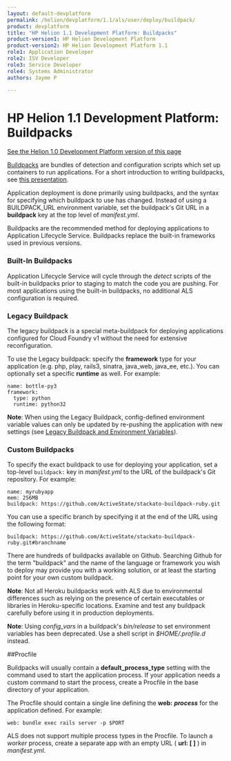 ```yaml
---
layout: default-devplatform
permalink: /helion/devplatform/1.1/als/user/deploy/buildpack/
product: devplatform
title: "HP Helion 1.1 Development Platform: Buildpacks"
product-version1: HP Helion Development Platform
product-version2: HP Helion Development Platform 1.1
role1: Application Developer 
role2: ISV Developer
role3: Service Developer
role4: Systems Administrator
authors: Jayme P

---
```

<!--PUBLISHED-->

# HP Helion 1.1 Development Platform: Buildpacks[](#buildpacks "Permalink to this headline")
[See the Helion 1.0 Development Platform version of this page](/als/v1/user/deploy/buildpack/)

[Buildpacks](https://devcenter.heroku.com/articles/buildpacks) are
bundles of detection and configuration scripts which set up containers
to run applications. For a short introduction to writing buildpacks, see
[this presentation](http://talks.codegram.com/heroku-buildpacks).

Application deployment is done primarily using buildpacks, and the syntax for specifying which buildpack to use has changed. Instead of using a BUILDPACK_URL environment variable, set the buildpack's Git URL in a  **buildpack**  key at the top level of *manifest.yml*.

Buildpacks are the recommended method for deploying applications to Application Lifecycle Service. Buildpacks replace the built-in frameworks used in previous versions.

### Built-In Buildpacks[](#built-in-buildpacks "Permalink to this headline")

Application Lifecycle Service will cycle through the *detect* scripts of the built-in buildpacks prior to staging to match the code you are pushing. For most applications using the built-in buildpacks, no additional ALS configuration is required.

### Legacy Buildpack[](#legacy-buildpack "Permalink to this headline")

The legacy buildpack is a special meta-buildpack for deploying applications configured for Cloud Foundry v1 without the need for extensive reconfiguration.

To use the Legacy buildpack: specify the **framework** type for your application (e.g. php,
play, rails3, sinatra, java\_web, java\_ee, etc.). You can optionally
set a specific **runtime** as well. For example:

    name: bottle-py3
    framework:
      type: python
      runtime: python32

**Note**: When using the Legacy Buildpack, config-defined environment variable values can only be updated by re-pushing the application with new settings (see [Legacy Buildpack and Environment Variables](/helion/devplatform/1.1/als/admin/reference/known-issues/#known-issues-legacy-env)).

### Custom Buildpacks[](#custom-buildpacks "Permalink to this headline")
To specify the exact buildpack to use for deploying your application,
set a top-level `buildpack:` key in *manifest.yml* to the URL of the buildpack's Git repository. For example:

    name: myrubyapp
    mem: 256MB
    buildpack: https://github.com/ActiveState/stackato-buildpack-ruby.git

You can use a specific branch by specifying it at the end of the URL using the following format:
	
	buildpack: https://github.com/ActiveState/stackato-buildpack-ruby.git#branchname


There are hundreds of buildpacks available on Github. Searching Github for the term "buildpack" and the name of the language or framework you wish to deploy may provide you with a working solution, or at least the starting point for your own custom buildpack.

**Note**:  Not all Heroku buildpacks work with ALS due to environmental differences such as relying on the presence of certain executables or libraries in Heroku-specific locations. Examine and test any buildpack carefully before using it in production deployments.

**Note**: Using *config_vars* in a buildpack's *bin/release* to set environment variables has been deprecated. Use a shell script in *$HOME/.profile.d* instead.

##Procfile

Buildpacks will usually contain a **default\_process\_type** setting with the command used to start the application process. If your application needs a custom command to start the process, create a Procfile in the base directory of your application.

The Procfile should contain a single line defining the **web:** ***process*** for the application defined. For example:

	web: bundle exec rails server -p $PORT

ALS does not support multiple process types in the Procfile. To launch a *worker* process, create a separate app with an empty URL ( **url: [ ]** ) in *manifest.yml*.
